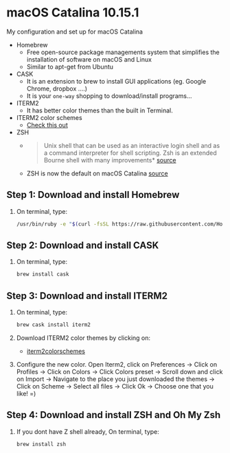 # macOS Catalina 10.15.1
My configuration and set up for macOS Catalina

- Homebrew
   * Free open-source package managements system that simplifies the installation of software on macOS and Linux
   * Similar to apt-get from Ubuntu
- CASK
  * It is an extension to brew to install GUI applications (eg. Google Chrome, dropbox ....)
  * It is your `one-way` shopping to download/install programs...
- ITERM2 
  * It has better color themes than the built in Terminal.
- ITERM2 color schemes
  * [Check this out](http://iterm2colorschemes.com/)
- ZSH
  *  >Unix shell that can be used as an interactive login shell and as a command interpreter for shell scripting. Zsh is an extended Bourne shell with many improvements* [source](https://en.wikipedia.org/wiki/Z_shell)
  * ZSH is now the default on macOS Catalina [source](https://support.apple.com/en-us/HT208050)


## Step 1: Download and install Homebrew

1. On terminal, type:

   ```sh
   /usr/bin/ruby -e "$(curl -fsSL https://raw.githubusercontent.com/Homebrew/install/master/install)"
   ```

## Step 2: Download and install CASK

1. On terminal, type:

    ```sh
    brew install cask 
    ````
    
## Step 3: Download and install ITERM2
    
1. On terminal, type:
   
   ```sh
   brew cask install iterm2
   ``` 
2. Download ITERM2 color themes by clicking on:
    * [iterm2colorschemes](https://github.com/mbadolato/iTerm2-Color-Schemes/zipball/master)


3. Configure the new color. Open Iterm2, click on Preferences -> Click on Profiles -> Click on Colors -> Click Colors preset -> Scroll down and click on Import -> Navigate to the place you just downloaded the themes -> Click on Scheme -> Select all files -> Click Ok -> Choose one that you like! =)


## Step 4: Download and install ZSH and Oh My Zsh
    
1. If you dont have Z shell already, On terminal, type:
   
   ```sh
   brew install zsh
   ``` 
  
    
